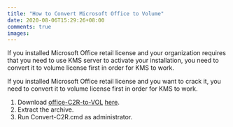 ```yaml
---
title: "How to Convert Microsoft Office to Volume"
date: 2020-08-06T15:29:26+08:00
comments: true
images:
---
```

If you installed Microsoft Office retail license and your organization requires that you need to use KMS server to activate your installation, you need to convert it to volume license first in order for KMS to work.

If you installed Microsoft Office retail license and you want to crack it, you need to convert it to volume license first in order for KMS to work.

1. Download [office-C2R-to-VOL](https://github.com/kkkgo/office-C2R-to-VOL) [here](https://github.com/kkkgo/office-C2R-to-VOL/archive/master.zip).
2. Extract the archive.
3. Run Convert-C2R.cmd as administrator.